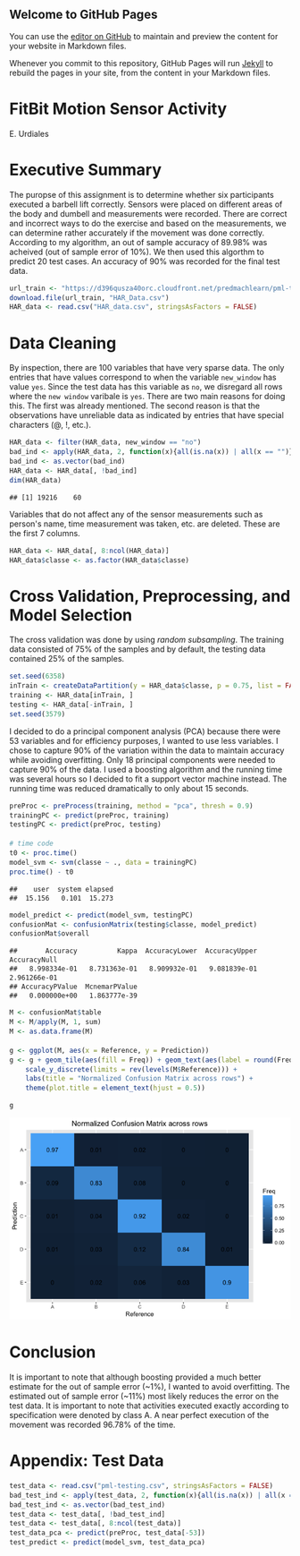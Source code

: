 ## Welcome to GitHub Pages

You can use the [editor on GitHub](https://github.com/EstebanU/FitBit/edit/master/README.md) to maintain and preview the content for your website in Markdown files.

Whenever you commit to this repository, GitHub Pages will run [Jekyll](https://jekyllrb.com/) to rebuild the pages in your site, from the content in your Markdown files.

# FitBit Motion Sensor Activity
E. Urdiales  

# Executive Summary
The puropse of this assignment is to determine whether six participants executed a barbell
lift correctly. Sensors were placed on different areas of the body and dumbell and measurements
were recorded. There are correct and incorrect ways to do the exercise and based on the 
measurements, we can determine rather accurately if the movement was done correctly. According 
to my algorithm, an out of sample accuracy of 89.98% was acheived (out of sample error 
of 10%). We then used this algorthm to predict 20 test cases. An accuracy of 90% was 
recorded for the final test data.




```r
url_train <- "https://d396qusza40orc.cloudfront.net/predmachlearn/pml-training.csv"
download.file(url_train, "HAR_Data.csv")
HAR_data <- read.csv("HAR_data.csv", stringsAsFactors = FALSE)
```

# Data Cleaning
By inspection, there are 100 variables that have very sparse data. The only entries that
have values correspond to when the variable `new_window` has value `yes`. Since the test data has 
this variable as `no`, we disregard all rows where the `new window` varibale is `yes`. There are
two main reasons for doing this. The first was already mentioned. The second reason is that the
observations have unreliable data as indicated by entries that have special characters (@, !, etc.).


```r
HAR_data <- filter(HAR_data, new_window == "no")
bad_ind <- apply(HAR_data, 2, function(x){all(is.na(x)) | all(x == "")})
bad_ind <- as.vector(bad_ind)
HAR_data <- HAR_data[, !bad_ind]
dim(HAR_data)
```

```
## [1] 19216    60
```

Variables that do not affect any of the sensor measurements such as person's name, time measurement 
was taken, etc. are deleted. These are the first 7 columns. 


```r
HAR_data <- HAR_data[, 8:ncol(HAR_data)]
HAR_data$classe <- as.factor(HAR_data$classe)
```

# Cross Validation, Preprocessing, and Model Selection
The cross validation was done by using *random subsampling*. The training data consisted of 
75% of the samples and by default, the testing data contained 25% of the samples. 


```r
set.seed(6358)
inTrain <- createDataPartition(y = HAR_data$classe, p = 0.75, list = FALSE)
training <- HAR_data[inTrain, ]
testing <- HAR_data[-inTrain, ]
set.seed(3579)
```

I decided to do a principal component analysis (PCA) because there were 53 variables and for 
efficiency purposes, I wanted to use less variables. I chose to capture 90% of the variation 
within the data to maintain accuracy while avoiding overfitting. Only 18 principal components 
were needed to capture 90% of the data. I used a boosting algorithm and the running time was 
several hours so I decided to fit a support vector machine instead. The running time was 
reduced dramatically to only about 15 seconds.


```r
preProc <- preProcess(training, method = "pca", thresh = 0.9)
trainingPC <- predict(preProc, training)
testingPC <- predict(preProc, testing)

# time code
t0 <- proc.time()
model_svm <- svm(classe ~ ., data = trainingPC)
proc.time() - t0
```

```
##    user  system elapsed 
##  15.156   0.101  15.273
```

```r
model_predict <- predict(model_svm, testingPC)
confusionMat <- confusionMatrix(testing$classe, model_predict)
confusionMat$overall
```

```
##       Accuracy          Kappa  AccuracyLower  AccuracyUpper   AccuracyNull 
##   8.998334e-01   8.731363e-01   8.909932e-01   9.081839e-01   2.961266e-01 
## AccuracyPValue  McnemarPValue 
##   0.000000e+00   1.863777e-39
```


```r
M <- confusionMat$table
M <- M/apply(M, 1, sum)
M <- as.data.frame(M)

g <- ggplot(M, aes(x = Reference, y = Prediction))
g <- g + geom_tile(aes(fill = Freq)) + geom_text(aes(label = round(Freq, 2))) + 
    scale_y_discrete(limits = rev(levels(M$Reference))) + 
    labs(title = "Normalized Confusion Matrix across rows") + 
    theme(plot.title = element_text(hjust = 0.5))
```


```r
g
```

![](unnamed-chunk-8-1.png)

# Conclusion

It is important to note that although boosting provided a much better estimate for the out of
sample error (~1%), I wanted to avoid overfitting. The estimated out of sample error (~11%)
most likely reduces the error on the test data. It is important to note that activities
executed exactly according to specification were denoted by class A. A near perfect execution
of the movement was recorded 96.78% of the time. 


# Appendix: Test Data

```r
test_data <- read.csv("pml-testing.csv", stringsAsFactors = FALSE)
bad_test_ind <- apply(test_data, 2, function(x){all(is.na(x)) | all(x == "")})
bad_test_ind <- as.vector(bad_test_ind)
test_data <- test_data[, !bad_test_ind]
test_data <- test_data[, 8:ncol(test_data)]
test_data_pca <- predict(preProc, test_data[-53])
test_predict <- predict(model_svm, test_data_pca)
```
